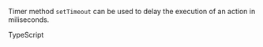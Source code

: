 Timer method `setTimeout` can be used to delay the execution of an action in miliseconds.

TypeScript

<snippet id='settimeout-timer-code'/>
